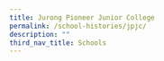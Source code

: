 ```yaml
---
title: Jurong Pioneer Junior College
permalink: /school-histories/jpjc/
description: ""
third_nav_title: Schools
---
```


